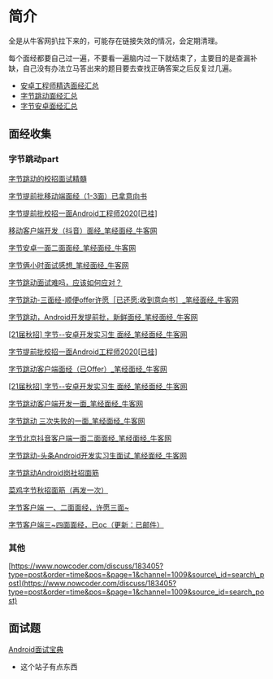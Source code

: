 # 简介

全是从牛客网扒拉下来的，可能存在链接失效的情况，会定期清理。

每个面经都要自己过一遍，不要看一遍脑内过一下就结束了，主要目的是查漏补缺，自己没有办法立马答出来的题目要去查找正确答案之后反复过几遍。

* [安卓工程师精选面经汇总](https://www.nowcoder.com/discuss/experience?tagId=642)
* [字节跳动面经汇总](https://www.nowcoder.com/community/665)
* [字节安卓面经汇总](https://www.nowcoder.com/discuss/tag/665?type=2&expTag=4)

## 面经收集

### 字节跳动part

[字节跳动的校招面试精髓](https://www.nowcoder.com/discuss/373163?type=post&order=time&pos=&page=2&channel=1009&source_id=search_post)

[字节提前批移动端面经（1-3面）已拿意向书](https://www.nowcoder.com/discuss/486381?type=post&order=time&pos=&page=1&channel=1009&source_id=search_post)

[字节提前批校招一面Android工程师2020\[已挂\]](https://www.nowcoder.com/discuss/441197)

[移动客户端开发（抖音）面经_笔经面经_牛客网](https://www.nowcoder.com/discuss/439455)

[字节安卓一面二面面经_笔经面经_牛客网](https://www.nowcoder.com/discuss/436464)

[字节俩小时面试感想_笔经面经_牛客网](https://www.nowcoder.com/discuss/436447)

[字节跳动面试难吗，应该如何应对？](https://www.zhihu.com/question/339135205/answer/1272123788)

[字节跳动-三面经-顺便offer许愿［已还愿:收到意向书］_笔经面经_牛客网](https://www.nowcoder.com/discuss/236298)

[字节跳动，Android开发提前批，新鲜面经_笔经面经_牛客网](https://www.nowcoder.com/discuss/204840?from=zhnkw)

[\[21届秋招\] 字节--安卓开发实习生 面经_笔经面经_牛客网](https://www.nowcoder.com/discuss/442244)

[字节提前批校招一面Android工程师2020\[已挂\]](https://www.nowcoder.com/discuss/441197)

[字节跳动客户端面经（已Offer）_笔经面经_牛客网](https://www.nowcoder.com/discuss/427194)

[\[21届秋招\] 字节--安卓开发实习生 面经_笔经面经_牛客网](https://www.nowcoder.com/discuss/442244)

[字节跳动客户端开发一面_笔经面经_牛客网](https://www.nowcoder.com/discuss/413434?type=2&order=0&pos=7&page=1&channel=666&source_id=discuss_tag)

[字节跳动 三次失败的一面_笔经面经_牛客网](https://www.nowcoder.com/discuss/363141?type=2&order=0&pos=9&page=1&channel=666&source_id=discuss_tag)

[字节北京抖音客户端一面二面面经_笔经面经_牛客网](https://www.nowcoder.com/discuss/447803)

[字节跳动-头条Android开发实习生面试_笔经面经_牛客网](https://www.nowcoder.com/discuss/447139)

[字节跳动Android岗社招面筋](https://www.nowcoder.com/discuss/446973)

[菜鸡字节秋招面筋（再发一次）](https://www.nowcoder.com/discuss/446594)

[字节客户端 一、二面面经，许愿三面~](https://www.nowcoder.com/discuss/424853)

[字节客户端三~四面面经，已oc（更新：已邮件）](https://www.nowcoder.com/discuss/432053)

### 其他

[https://www.nowcoder.com/discuss/183405?type=post&order=time&pos=&page=1&channel=1009&source\_id=search\_post](https://www.nowcoder.com/discuss/183405?type=post&order=time&pos=&page=1&channel=1009&source_id=search_post)

## 面试题

[Android面试宝典](https://www.bookstack.cn/read/Android-Interview/README.md)

* 这个站子有点东西

## 


